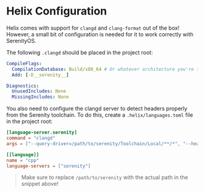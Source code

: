 # Helix Configuration
Helix comes with support for `clangd` and `clang-format` out of the box! However, a small bit of configuration is needed for it to work correctly with SerenityOS.

The following `.clangd` should be placed in the project root:
```yaml
CompileFlags:
  CompilationDatabase: Build/x86_64 # Or whatever architecture you're targeting, e.g. aarch64
  Add: [-D__serenity__]

Diagnostics:
  UnusedIncludes: None
  MissingIncludes: None
```

You also need to configure the clangd server to detect headers properly from the Serenity toolchain. To do this, create a `.helix/languages.toml` file in the project root:
```toml
[language-server.serenity]
command = "clangd"
args = ["--query-driver=/path/to/serenity/Toolchain/Local/**/*", "--header-insertion=never"]

[[language]]
name = "cpp"
language-servers = ["serenity"]
```

> Make sure to replace `/path/to/serenity` with the actual path in the snippet above!

